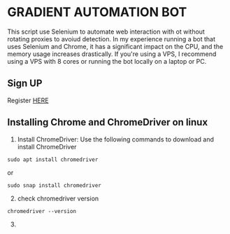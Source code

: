 # GRADIENT AUTOMATION BOT
This script use Selenium to automate web interaction with ot without rotating proxies to avoiud detection. In my experience running a bot that uses Selenium and Chrome, it has a significant impact on the CPU, and the memory usage increases drastically. If you're using a VPS, I recommend using a VPS with 8 cores or running the bot locally on a laptop or PC.

## Sign UP
Register [HERE](https://app.gradient.network/signup?code=4E5B7E)

## Installing Chrome and ChromeDriver on linux

1. Install ChromeDriver: Use the following commands to download and install ChromeDriver
```
sudo apt install chromedriver
```
or
```
sudo snap install chromedriver
```
2. check chromedriver version
```
chromedriver --version
```
3.
